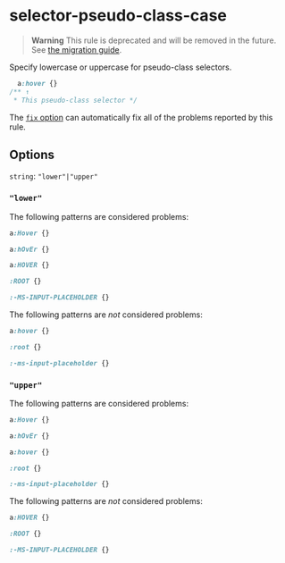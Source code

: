 # selector-pseudo-class-case  
  
> **Warning** This rule is deprecated and will be removed in the future. See [the migration guide](../../../docs/migration-guide/to-15.md).  
  
Specify lowercase or uppercase for pseudo-class selectors.  
  
<!-- prettier-ignore -->  
```css  
  a:hover {}  
/** ↑  
 * This pseudo-class selector */  
```  
  
The [`fix` option](../../../docs/user-guide/options.md#fix) can automatically fix all of the problems reported by this rule.  
  
## Options  
  
`string`: `"lower"|"upper"`  
  
### `"lower"`  
  
The following patterns are considered problems:  
  
<!-- prettier-ignore -->  
```css  
a:Hover {}  
```  
  
<!-- prettier-ignore -->  
```css  
a:hOvEr {}  
```  
  
<!-- prettier-ignore -->  
```css  
a:HOVER {}  
```  
  
<!-- prettier-ignore -->  
```css  
:ROOT {}  
```  
  
<!-- prettier-ignore -->  
```css  
:-MS-INPUT-PLACEHOLDER {}  
```  
  
The following patterns are _not_ considered problems:  
  
<!-- prettier-ignore -->  
```css  
a:hover {}  
```  
  
<!-- prettier-ignore -->  
```css  
:root {}  
```  
  
<!-- prettier-ignore -->  
```css  
:-ms-input-placeholder {}  
```  
  
### `"upper"`  
  
The following patterns are considered problems:  
  
<!-- prettier-ignore -->  
```css  
a:Hover {}  
```  
  
<!-- prettier-ignore -->  
```css  
a:hOvEr {}  
```  
  
<!-- prettier-ignore -->  
```css  
a:hover {}  
```  
  
<!-- prettier-ignore -->  
```css  
:root {}  
```  
  
<!-- prettier-ignore -->  
```css  
:-ms-input-placeholder {}  
```  
  
The following patterns are _not_ considered problems:  
  
<!-- prettier-ignore -->  
```css  
a:HOVER {}  
```  
  
<!-- prettier-ignore -->  
```css  
:ROOT {}  
```  
  
<!-- prettier-ignore -->  
```css  
:-MS-INPUT-PLACEHOLDER {}  
```  
